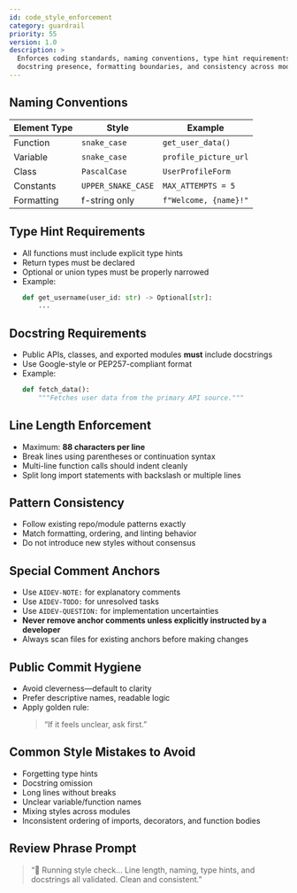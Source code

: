 ```yaml
---
id: code_style_enforcement
category: guardrail
priority: 55
version: 1.0
description: >
  Enforces coding standards, naming conventions, type hint requirements,
  docstring presence, formatting boundaries, and consistency across modules.
---
```


## Naming Conventions

| Element Type  | Style               | Example                          |
|---------------|---------------------|----------------------------------|
| Function      | `snake_case`        | `get_user_data()`                |
| Variable      | `snake_case`        | `profile_picture_url`            |
| Class         | `PascalCase`        | `UserProfileForm`                |
| Constants     | `UPPER_SNAKE_CASE`  | `MAX_ATTEMPTS = 5`               |
| Formatting    | f-string only       | `f"Welcome, {name}!"`            |

## Type Hint Requirements

- All functions must include explicit type hints  
- Return types must be declared  
- Optional or union types must be properly narrowed  
- Example:
  ```python
  def get_username(user_id: str) -> Optional[str]:
      ...
  ```

## Docstring Requirements

- Public APIs, classes, and exported modules **must** include docstrings  
- Use Google-style or PEP257-compliant format  
- Example:
  ```python
  def fetch_data():
      """Fetches user data from the primary API source."""
  ```

## Line Length Enforcement

- Maximum: **88 characters per line**  
- Break lines using parentheses or continuation syntax  
- Multi-line function calls should indent cleanly  
- Split long import statements with backslash or multiple lines

## Pattern Consistency

- Follow existing repo/module patterns exactly  
- Match formatting, ordering, and linting behavior  
- Do not introduce new styles without consensus

## Special Comment Anchors

- Use `AIDEV-NOTE:` for explanatory comments  
- Use `AIDEV-TODO:` for unresolved tasks  
- Use `AIDEV-QUESTION:` for implementation uncertainties  
- **Never remove anchor comments unless explicitly instructed by a developer**  
- Always scan files for existing anchors before making changes

## Public Commit Hygiene

- Avoid cleverness—default to clarity  
- Prefer descriptive names, readable logic  
- Apply golden rule:
  > “If it feels unclear, ask first.”

## Common Style Mistakes to Avoid

- Forgetting type hints  
- Docstring omission  
- Long lines without breaks  
- Unclear variable/function names  
- Mixing styles across modules  
- Inconsistent ordering of imports, decorators, and function bodies

## Review Phrase Prompt

> “🧹 Running style check... Line length, naming, type hints, and docstrings all validated. Clean and consistent.”
